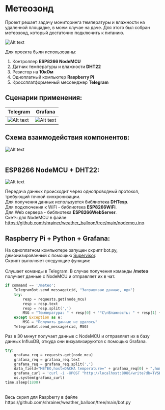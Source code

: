 # Метеозонд

Проект решает задачу мониторинга температуры и влажности на удаленной площадке, в моем случае на даче.
Для этого был собран метеозонд, который достаточно подключить к питанию.

![Alt text](https://github.com/shrainer/weather_balloon/tree/main/img/baloon.png "Telegram Bot")

Для проекта были использованы:
 1. Контроллер <b>ESP8266 NodeMCU</b>
 2. Датчик температуры и влажности <b>DHT22</b>
 3. Резистор на <b>10кОм</b>
 4. Одноплатный компьютер <b>Raspberry Pi</b>
 5. Кроссплатформенный мессенджер <b>Telegram</b>

## Сценарии применения:

| Telegram  | Grafana |
| ------------- | ------------- |
| ![Alt text](https://github.com/shrainer/weather_balloon/tree/main/img/screen_1.jpg "Telegram Bot")  | ![Alt text](https://github.com/shrainer/weather_balloon/tree/main/img/screen_2.png "Grafana")  |



## Схема взаимодействия компонентов:

![Alt text](https://github.com/shrainer/weather_balloon/tree/main/img/meteo_flow.png "Meteo Flow")
<br>
<br>
## ESP8266 NodeMCU + DHT22:
![Alt text](https://github.com/shrainer/weather_balloon/tree/main/img/nodemcu_dht22.png "NodeMCU")

Передача данных происходит через однопроводный протокол, требующий точной синхронизации.<br>
Для получения данных используется библиотека <b>DHTesp</b>.<br>
Для подключения к WiFi - библиотека <b>ESP8266WiFi</b>.<br>
Для Web сервера - библиотека <b>ESP8266WebServer</b>.<br>
Скетч для NodeMCU в файле https://github.com/shrainer/weather_balloon/tree/main/nodemcu.ino
<br>

## Raspberry Pi + Python + Grafana:

На одноплатном компьютере запущен скрипт bot.py, демонизированный с помощью [Supervisor](http://supervisord.org/).<br>
Скрипт выполняет следующие функции:<br><br>
Слушает команды в Telegram. В случае получения команды <b>/meteo</b> получает данные с NodeMCU и отправляет их в чат.
``` python
if command == '/meteo':
    TelegramBot.send_message(cid, "Запрашиваю данные, жди")
    try:
        resp = requests.get(node_mcu)
        resp = resp.text
        resp = resp.split(',')
        MSG = "Температура: " + resp[0] + "°С\nВлажность: " + resp[1] + "%"
    except Exception as e:
        MSG = "Получить данные не удалось"
    TelegramBot.send_message(cid, MSG)
```

Раз в 30 минут получает данные с NodeMCU и отправляет их в базу данных InfluxDB, откуда они визуализируются с помощью Grafana.
``` python
try:
    grafana_req = requests.get(node_mcu)
    grafana_req = grafana_req.text
    grafana_req = grafana_req.split(',')
    data_field="METEO,host=DACHA temperature=" + grafana_req[0] + ",humidity=" + grafana_req[1]
    grafana_curl = 'curl -i -XPOST "http://localhost:8086/write?db=TVSHOW" --data-binary "' + data_field + '"'
    os.system(grafana_curl)
time.sleep(1800)
```
<br>
Весь скрип для Raspberry в файле https://github.com/shrainer/weather_balloon/tree/main/bot.py
<br>
